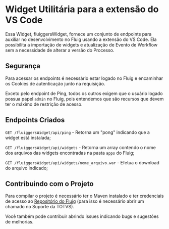 # Widget Utilitária para a extensão do VS Code

Essa Widget, fluiggersWidget, fornece um conjunto de endpoints para auxiliar no desenvolvimento no Fluig usando a extensão do VS Code. Ela possibilita a importação de widgets e atualização de Evento de Workflow sem a necessidade de alterar a versão do Processo.

## Segurança

Para acessar os endpoints é necessário estar logado no Fluig e encaminhar os Cookies de autenticação junto na requisição.

Exceto pelo endpoint de Ping, todos os outros exigem que o usuário logado possua papel `admin` no Fluig, pois entendemos que são recursos que devem ter o máximo de restrição de acesso.

## Endpoints Criados

`GET /fluiggersWidget/api/ping` - Retorna um "pong" indicando que a widget está instalada;

`GET /fluiggersWidget/api/widgets` - Retorna um array contendo o nome dos arquivos das widgets encontradas na pasta `apps` do Fluig;

`GET /fluiggersWidget/api/widgets/nome_arquivo.war` - Efetua o download do arquivo indicado;

## Contribuindo com o Projeto

Para compilar o projeto é necessário ter o Maven instalado e ter credenciais de acesso ao [Repositório do Fluig](https://nexus.fluig.com/) (para isso é necessário abrir um chamado no Suporte da TOTVS).

Você também pode contribuir abrindo issues indicando bugs e sugestões de melhorias.
